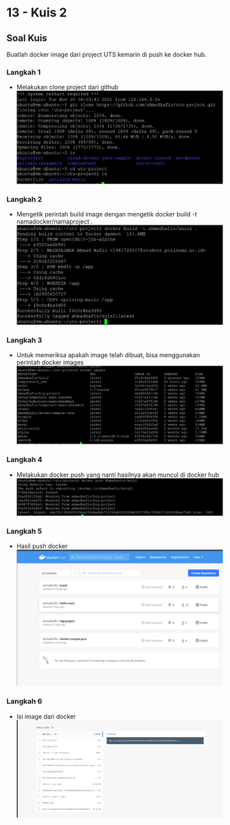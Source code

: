 # 13 - Kuis 2

## Soal Kuis
Buatlah docker image dari project UTS kemarin di push ke docker hub.

### Langkah 1
- Melakukan clone project dari github
![Screenshot langkah 1](img/step1.PNG)
### Langkah 2
- Mengetik perintah build image dengan mengetik docker build -t namadocker/namaproject .
![Screenshot langkah 2](img/step2.PNG)
### Langkah 3
- Untuk memeriksa apakah image telah dibuat, bisa menggunakan perintah docker images
![Screenshot langkah 3](img/step3.PNG)
### Langkah 4
- Melakukan docker push yang nanti hasilnya akan muncul di docker hub
![Screenshot langkah 4](img/step4.PNG)
### Langkah 5
- Hasil push docker
![Screenshot langkah 5](img/step5.PNG)
### Langkah 6
- Isi image dari docker
![Screenshot langkah 6](img/step6.PNG)